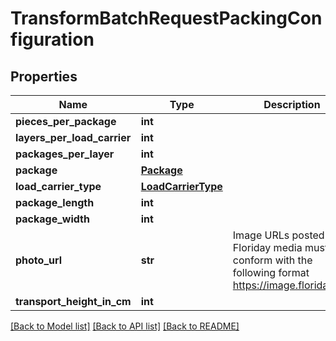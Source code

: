 # TransformBatchRequestPackingConfiguration

## Properties
Name | Type | Description | Notes
------------ | ------------- | ------------- | -------------
**pieces_per_package** | **int** |  | 
**layers_per_load_carrier** | **int** |  | 
**packages_per_layer** | **int** |  | 
**package** | [**Package**](Package.md) |  | 
**load_carrier_type** | [**LoadCarrierType**](LoadCarrierType.md) |  | 
**package_length** | **int** |  | [optional] 
**package_width** | **int** |  | [optional] 
**photo_url** | **str** | Image URLs posted as Floriday media must conform with the following format https://image.floriday.io/. | [optional] 
**transport_height_in_cm** | **int** |  | [optional] 

[[Back to Model list]](../README.md#documentation-for-models) [[Back to API list]](../README.md#documentation-for-api-endpoints) [[Back to README]](../README.md)

